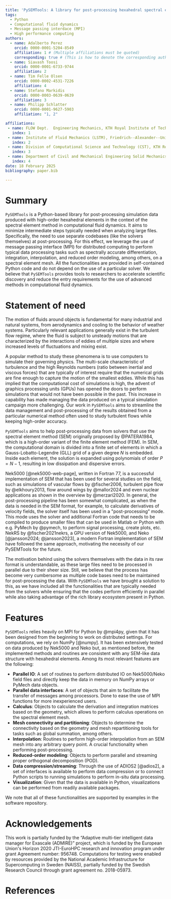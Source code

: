 ```yaml
---
title: 'PySEMTools: A library for post-processing hexahedral spectral element data.'
tags:
  - Python
  - Computational fluid dynamics
  - Message passing interdace (MPI)
  - High performance computing
authors:
  - name: Adalberto Perez
    orcid: 0000-0001-5204-8549
    affiliation: 1 # (Multiple affiliations must be quoted)
    corresponding: true # (This is how to denote the corresponding author)
  - name: Siavash Toosi
    orcid: 0000-0001-6733-9744
    affiliation: 2
  - name: Tim Felle Olsen
    orcid: 0000-0002-4531-7226
    affiliation: 4
  - name: Stefano Markidis
    orcid: 0000-0003-0639-0639
    affiliation: 3
  - name: Philipp Schlatter
    orcid: 0000-0001-9627-5903
    affiliation: "1, 2"

affiliations:
 - name: FLOW Dept.  Engineering Mechanics, KTH Royal Institute of Technology
   index: 1
 - name: Institute of Fluid Mechanics (LSTM), Friedrich--Alexander--Universität (FAU)
   index: 2
 - name: Division of Computational Science and Technology (CST), KTH Royal Institute of Technology
   index: 3
 - name: Department of Civil and Mechanical Engineering Solid Mechanics, Technical University of Denmark
   index: 4
date: 18 February 2025
bibliography: paper.bib

---
```


# Summary

`PySEMTools` is a Python-based library for post-processing simulation data produced with high-order hexahedral elements in the context of the spectral element method in computational fluid dynamics. It aims to minimize intermediate steps typically needed when analyzing large files. Specifically, the need to use separate codebases (like the solvers themselves) at post-processing. For this effect, we leverage the use of message passing interface (MPI) for distributed computing to perform typical data processing tasks such as spectrally accurate differentiation, integration, interpolation, and reduced order modeling, among others, on a spectral element mesh. All the functionalities are provided in self-contained Python code and do not depend on the use of a particular solver. We believe that `PySEMTools` provides tools to researchers to accelerate scientific discovery and reduce the entry requirements for the use of advanced methods in computational fluid dynamics.

# Statement of need

The motion of fluids around objects is fundamental for many industrial and natural systems, from aerodynamics and cooling to the behavior of weather systems. Particularly relevant applications generally exist in the turbulent flow regime, where the fluid is subject to unsteady motions that are characterized by the interactions of eddies of multiple sizes and where increased levels of fluctuations and mixing exist.

A popular method to study these phenomena is to use computers to simulate their governing physics. The multi-scale characteristic of turbulence and the high Reynolds numbers (ratio between inertial and viscous forces) that are typically of interest require that the numerical grids are fine enough to capture the motion of the smallest eddies. While this has implied that the computational cost of simulations is high, the advent of graphics processing units (GPUs) has opened the doors to perform simulations that would not have been possible in the past. This increase in capability has made managing the data produced on a typical simulation campaign more challenging. Our work in `PySEMTools` aims to streamline the data management and post-processing of the results obtained from a particular numerical method often used to study turbulent flows while keeping high-order accuracy.

`PySEMTools` aims to help post-processing data from solvers that use the spectral element method (SEM) originally proposed by @PATERA1984, which is a high-order variant of the finite element method (FEM). In SEM, the computational domain is divided into a finite set of elements in which a Gauss-Lobatto-Legendre (GLL) grid of a given degree $N$ is embedded. Inside each element, the solution is expanded using polynomials of order $P = N - 1$, resulting in low dissipation and dispersive errors. 

Nek5000 [@nek5000-web-page], written in Fortran 77, is a successful implementation of SEM that has been used for several studies on the field, such as simulations of vascular flows by @fischer2006, turbulent pipe flow by @elkhoury2013, flow around wings by @mallor2024 and even nuclear applications as shown in the overview by @merzari2020. In general, the post-processing pipeline has been somewhat complicated, as when the data is needed in the SEM format, for example, to calculate derivatives of velocity fields, the solver itself has been used in a "post-processing" mode. This mode uses the solver and additional Fortran code that needs to be compiled to produce smaller files that can be used in Matlab or Python with e.g. PyMech by @pymech, to perform signal processing, create plots, etc. NekRS by @fischer2021nekrs,  a GPU version of Nek5000, and Neko [@jansson2024; @jansson2023], a modern Fortran implementation of SEM have followed the same approach, motivating the necessity of our PySEMTools for the future.

The motivation behind using the solvers themselves with the data in its raw format is understandable, as these large files need to be processed in parallel due to their sheer size. Still, we believe that the process has become very cumbersome as multiple code bases need to be maintained for post-processing the data. With `PySEMTools` we have brought a solution to this, as we have included all the functionalities that are typically needed from the solvers while ensuring that the codes perform efficiently in parallel while also taking advantage of the rich library ecosystem present in Python.

# Features 

`PySEMTools` relies heavily on MPI for Python by @mpi4py, given that it has been designed from the beginning to work on distributed settings. For computations, we rely on NumPy [@numpy]. It has been extensively tested on data produced by Nek5000 and Neko but, as mentioned before, the implemented methods and routines are consistent with any SEM-like data structure with hexahedral elements. Among its most relevant features are the following:

* **Parallel IO**: A set of routines to perform distributed IO on Nek5000/Neko field files and directly keep the data in memory on NumPy arrays or PyMech data objects.
* **Parallel data interfaces**: A set of objects that aim to facilitate the transfer of messages among processors. Done to ease the use of MPI functions for more inexperienced users.
* **Calculus**:  Objects to calculate the derivation and integration matrices based on the geometry, which allows to perform calculus operations on the spectral element mesh.
* **Mesh connectivity and partitioning**: Objects to determine the connectivity based on the geometry and mesh repartitioning tools for tasks such as global summation, among others.
* **Interpolation**: Routines to perform high-order interpolation from an SEM mesh into any arbitrary query point. A crucial functionality when performing post-processing.
* **Reduced-order modeling**: Objects to perform parallel and streaming proper orthogonal decomposition (POD).
* **Data compression/streaming**: Through the use of ADIOS2 [@adios2], a set of interfaces is available to perform data compression or to connect Python scripts to running simulations to perform in-situ data processing. 
* **Visualization**: Given that the data is available in Python, visualizations can be performed from readily available packages. 


We note that all of these functionalities are supported by examples in the software repository.


# Acknowledgements

This work is partially funded by the “Adaptive multi-tier intelligent data manager for Exascale (ADMIRE)” project, which is funded by the European Union's Horizon 2020 JTI-EuroHPC research and innovation program under grant Agreement number: 956748. Computations for testing were enabled by resources provided by the National Academic Infrastructure for Supercomputing in Sweden (NAISS), partially funded by the Swedish Research Council through grant agreement no. 2018-05973.

# References